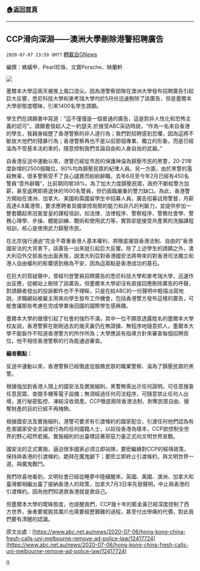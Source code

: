 ###  [:house:返回首頁](https://github.com/ourhimalayas/txt)
---

## CCP滑向深淵——澳洲大學刪除港警招聘廣告
`2020-07-07 23:59 GM77` [轉載自GNews](https://gnews.org/zh-hant/257247/)

編撰：螞蟻甲、Pearl珍珠、文寶Porsche、映蘭軒

![](https://s3.amazonaws.com/gnews-media-offload/wp-content/uploads/2020/07/07235538/7.8-1%EF%BC%881%EF%BC%89.jpg)

墨爾本大學這兩天被推上風口浪尖。因為港警察部隊在澳洲大學發布招聘廣告引起巨大反響，悉尼科技大學和麥考瑞大學均於5月份迅速刪除了該廣告，但是墨爾本大學卻態度曖昧，引來1400名學生請願。

學生們在請願書中寫道：”這不僅僅是一個普通的廣告，這是對非人性化和恐怖主義的認可”。請願書發起人之一約瑟夫.於接受ABC采訪時說，“作為一名來自香港的學生，我親身經歷了香港警察的非人道行為；我們對招聘感到恐懼，因為這將不斷放大他們的殘暴行為；香港警察再也不是以前那個專業、獨立的形象，而是已經淪為不受基本法約束的，隨意控制我們言論自由和人身自由的武器。”

自香港反送中運動以來，港警已經從市民的保護神淪為鎮壓市民的黑警，20-21年度新增的2500個職位，90%均為鎮壓民眾的紀律人員。另一方面，由於黑警的濫殺無辜，很多警察受不了良心譴責而紛紛辭職，去年6月至今年2月已經有450名警員“意外辭職”，比前期同增38%。為了加大力度鎮壓民眾，政府不斷給警方加薪，甚至返聘即將退休的1600名警員，但仍面臨嚴重的警力缺口。為此，香港警方開始在澳洲、加拿大、美國和英國留學生中招募人員。廣告招募試用警督，月薪高達4.8萬港幣，要求應聘者具備掌控局勢的能力和非凡的判斷力，並提供參加一整套聽起來冠冕堂皇的課程培訓，如法律、法律程序、警察程序、警務社會學、警務心理學、步操、體能訓練、戰術和使用武力等，實質卻是接受共產黨的洗腦課程培訓，核心是使用武力鎮壓市民。

在北京強行通過“完全不尊重香港人基本權利、將徹底摧毀香港法制、自由的”香港國安法的大背景下，該廣告一出來就引起巨大反響。除了上述學生的請願之外，澳大利亞外交部長也出面表態，說澳大利亞對香港國安法將帶來的對香港司法獨立和港人自由權利的影響感到極為不安，因為這兩點是香港成功的基石。

在巨大的質疑聲中，曾經刊登警員招聘廣告的悉尼科技大學和麥考瑞大學，迅速作出反應，從網站上刪除了該廣告。但墨爾本大學卻沒有直接回應刪除廣告的呼聲，對請願者發出的投訴郵件也不予理睬，只是在給ABC的一份聲明中輕描淡寫地說，求職網站被雇主用來向學生發布工作機會，包括香港警方發布這樣的廣告，可能會讓那些考慮在完成學業後回國的國際學生感興趣。

墨爾本大學的傲慢引起了社會的強烈不滿，其中一位不願意透露姓名的墨爾本大學校友說，香港警察在剛剛過去的幾天裏仍在無證據、無程序地隨意抓人，墨爾本大學不能裝作不知道香港警方的所作所為；大學應該有指導方針來審查每個招聘崗位，他不相信香港警察的行為能通過審查。

**編者觀點：**

反送中運動以來，香港警察已經徹底從服務民眾的職業警察、淪為了鎮壓民眾的黑警。

根據強加到香港人頭上的國安法及實施細則，黑警無需出示任何證明，可任意搜查任意民眾、查閱手機等電子設備；無須經過任何司法程序，可隨意禁止任何人出境，進行秘密監控、凍結沒收資產。CCP徹底廢除香港法制、剝奪民眾自由、搶奪財產的目的已經不再掩飾。

根據國安法及實施細則，港警可要求有引渡條約的國家配合，引渡任何他們認為有危害國家安全言論或行為的任何國籍人士，以奴役香港為樣本，CCP欲控制全世界的野心昭然若揭。實施細則的出臺標誌著邪惡力量正式向文明世界宣戰。

國安法的正式實施，逼迫很多國家必須立即站隊，要麽繼續對CCP的綏靖政策，保持與香港的引渡條約，跪拜在魔鬼腳下；要麽立即終止引渡條約，與文明世界一道，與魔鬼戰鬥。

我們欣喜地看到，文明社會已經從睡夢中陸續醒來，英國、美國、澳洲、加拿大和臺灣都相繼出臺了接納香港人的政策，加拿大7月3日率先發聲明，中止與香港的引渡條約。因為他們知道救香港就是救自己。

但墨爾本大學的曖昧態度，也提醒我們，CCP幾十年的藍金黃已經深度控制了西方世界，後者要擺脫其魔爪也需要經歷艱難的過程，甚至付出慘痛的代價，對此我們要有清醒的認識。

原文出處：[https://www.abc.net.au/news/2020-07-06/hong-kong-china-fresh-calls-uni-melbourne-remove-ad-police-law/12417724](https://www.abc.net.au/news/2020-07-06/hong-kong-china-fresh-calls-uni-melbourne-remove-ad-police-law/12417724)

0
